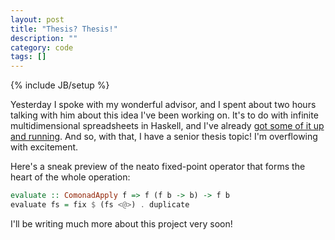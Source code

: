 ```yaml
---
layout: post
title: "Thesis? Thesis!"
description: ""
category: code
tags: []
---
```

{% include JB/setup %}

Yesterday I spoke with my wonderful advisor, and I spent about two hours talking with him about this idea I've been working on. It's to do with infinite multidimensional spreadsheets in Haskell, and I've already [got some of it up and running](https://github.com/kwef/ZipperSheets). And so, with that, I have a senior thesis topic! I'm overflowing with excitement.

Here's a sneak preview of the neato fixed-point operator that forms the heart of the whole operation:

```Haskell
evaluate :: ComonadApply f => f (f b -> b) -> f b
evaluate fs = fix $ (fs <@>) . duplicate
```

I'll be writing much more about this project very soon!
